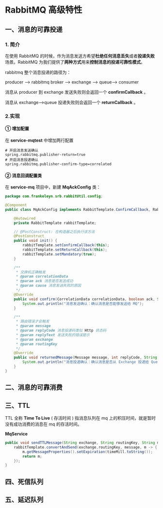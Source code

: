 # RabbitMQ 高级特性



## 一、消息的可靠投递



### 1. 简介

在使用 RabbitMQ 的时候，作为消息发送方希望**杜绝任何消息丢失**或者**投递失败**场景。RabbitMQ 为我们提供了**两种方式**用来**控制消息的投递可靠性模式**。

rabbitmq 整个消息投递的路径为：

producer —> rabbitmq broker —> exchange —> queue—> consumer

消息从 producer 到 exchange 发送失败则会返回一个 **confirmCallback** 。

消息从 exchange–>queue 投递失败则会返回一个 **returnCallback** 。



### 2.实现

#### ① 增加配置

在 **service-mqtest** 中增加两行配置

```properties
# 开启消息发送确认
spring.rabbitmq.publisher-return=true
# 开启消息投递确认
spring.rabbitmq.publisher-confirm-type=correlated
```

#### ② 消息回调配置类

在 **service-mq** 项目中，新建 **MqAckConfig** 类：

```java
package com.frankeleyn.srb.rabbitUtil.config;

@Component
public class MqAckConfig implements RabbitTemplate.ConfirmCallback, RabbitTemplate.ReturnCallback{

    @Autowired
    private RabbitTemplate rabbitTemplate;

    // @PostConstruct: 在构造器之后执行该方法
    @PostConstruct
    public void init() {
        rabbitTemplate.setConfirmCallback(this);
        rabbitTemplate.setReturnCallback(this);
        rabbitTemplate.setMandatory(true);
    }

    /**
     * 交换机正确触发
     * @param correlationData
     * @param ack 消息是否发送成功
     * @param cause 消息发送失败的原因
     */
    @Override
    public void confirm(CorrelationData correlationData, boolean ack, String cause) {
        System.out.println("消息发送确认：确认消息是否能够发送给 MQ");
    }

    /**
     * 路由错误才会触发
     * @param message
     * @param replyCode 消息投递码类似 Http 状态码
     * @param replyText 发送失败的错误提示
     * @param exchange
     * @param routingKey
     */
    @Override
    public void returnedMessage(Message message, int replyCode, String replyText, String exchange, String routingKey) {
        System.out.println("消息投递确认：确认消息是否从 Exchange 投递给 Queue" + replyCode + " --- " + replyText);
    }
}
```





## 二、消息的可靠消费





## 三、TTL

TTL 全称 **Time To Live** ( 存活时间 ) 指消息队列在 mq 上的积压时间，就是暂时没有成功消费的消息在 mq 的存活时间。



**MqService**

```java
public void sendTTLMessage(String exchange, String routingKey, String message, Long timeMill) {
    rabbitTemplate.convertAndSend(exchange,routingKey, message, m -> {
        m.getMessageProperties().setExpiration(timeMill.toString());
        return m;
    });
}
```





## 四、死信队列





## 五、延迟队列



